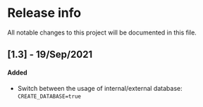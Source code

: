# Release info

All notable changes to this project will be documented in this file.

## [1.3] - 19/Sep/2021
#### Added
* Switch between the usage of internal/external database: `CREATE_DATABASE=true`
